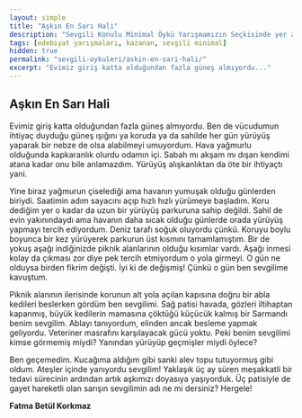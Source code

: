 ```yaml
---
layout: simple
title: "Aşkın En Sarı Hali"
description: "Sevgili Konulu Minimal Öykü Yarışmamızın Seçkisinde yer almaya hak kazanan 10 öyküden birisi Aşkın En Sarı Hali..."
tags: [edebiyat yarışmaları, kazanan, sevgili minimal]
hidden: true
permalink: "sevgili-oykuleri/askin-en-sari-hali/"
excerpt: "Evimiz giriş katta olduğundan fazla güneş almıyordu..."
---
```


## Aşkın En Sarı Hali
Evimiz giriş katta olduğundan fazla güneş almıyordu. Ben de vücudumun ihtiyaç duyduğu güneş ışığını ya koruda ya da sahilde her gün yürüyüş yaparak bir nebze de olsa alabilmeyi umuyordum. Hava yağmurlu olduğunda kapkaranlık olurdu odamın içi. Sabah mı akşam mı dışarı kendimi atana kadar onu bile anlamazdım. Yürüyüş alışkanlıktan da öte bir ihtiyaçtı yani.  

Yine biraz yağmurun çiselediği ama havanın yumuşak olduğu günlerden biriydi. Saatimin adım sayacını açıp hızlı hızlı yürümeye başladım. Koru dediğim yer o kadar da uzun bir yürüyüş parkuruna sahip değildi. Sahil de evin yakınındaydı ama havanın daha sıcak olduğu günlerde orada yürüyüş yapmayı tercih ediyordum. Deniz tarafı soğuk oluyordu çünkü. Koruyu boylu boyunca bir kez yürüyerek parkurun üst kısmını tamamlamıştım. Bir de yokuş aşağı indiğinizde piknik alanlarının olduğu kısımlar vardı. Aşağı inmesi kolay da çıkması zor diye pek tercih etmiyordum o yola girmeyi. O gün ne olduysa birden fikrim değişti. İyi ki de değişmiş! Çünkü o gün ben sevgilime kavuştum.  

Piknik alanının ilerisinde korunun alt yola açılan kapısına doğru bir abla kedileri beslerken gördüm ben sevgilimi. Sağ patisi havada, gözleri iltihaptan kapanmış, büyük kedilerin mamasına çöktüğü küçücük kalmış bir Sarmandı benim sevgilim. Ablayı tanıyordum, elinden ancak besleme yapmak geliyordu. Veteriner masrafını karşılayacak gücü yoktu. Peki benim sevgilimi kimse görmemiş miydi? Yanından yürüyüp geçmişler miydi öylece?  

Ben geçemedim. Kucağıma aldığım gibi sanki alev topu tutuyormuş gibi oldum. Ateşler içinde yanıyordu sevgilim! Yaklaşık üç ay süren meşakkatli bir tedavi sürecinin ardından artık aşkımızı doyasıya yaşıyorduk. Üç patisiyle de gayet hareketli olan sarışın sevgilimin adı ne mi dersiniz? Hergele!

**Fatma Betül Korkmaz**
